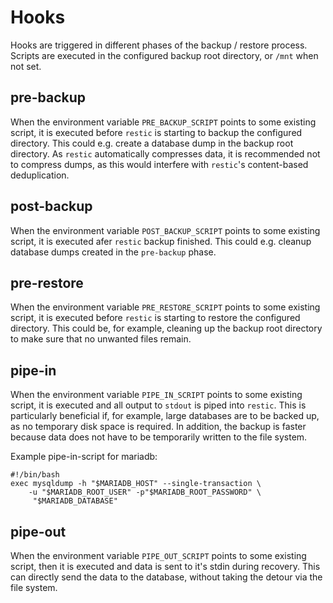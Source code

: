 # Hooks
Hooks are triggered in different phases of the backup / restore process. Scripts
are executed in the configured backup root directory, or `/mnt` when not set.

## pre-backup
When the environment variable `PRE_BACKUP_SCRIPT` points to some existing
script, it is executed before `restic` is starting to backup the configured
directory. This could e.g. create a database dump in the backup root directory.
As `restic` automatically compresses data, it is recommended not to compress
dumps, as this would interfere with `restic`'s content-based deduplication.

## post-backup
When the environment variable `POST_BACKUP_SCRIPT` points to some existing
script, it is executed afer `restic` backup finished. This could e.g. cleanup
database dumps created in the `pre-backup` phase.

## pre-restore
When the environment variable `PRE_RESTORE_SCRIPT` points to some existing
script, it is executed before `restic` is starting to restore the configured
directory. This could be, for example, cleaning up the backup root directory to
make sure that no unwanted files remain.

## pipe-in
When the environment variable `PIPE_IN_SCRIPT` points to some existing script,
it is executed and all output to `stdout` is piped into `restic`. This is
particularly beneficial if, for example, large databases are to be backed up, as
no temporary disk space is required. In addition, the backup is faster because
data does not have to be temporarily written to the file system.

Example pipe-in-script for mariadb:
```
#!/bin/bash
exec mysqldump -h "$MARIADB_HOST" --single-transaction \
    -u "$MARIADB_ROOT_USER" -p"$MARIADB_ROOT_PASSWORD" \
     "$MARIADB_DATABASE"
```

## pipe-out
When the environment variable `PIPE_OUT_SCRIPT` points to some existing script,
then it is executed and data is sent to it's stdin during recovery. This can
directly send the data to the database, without taking the detour via the file
system.

